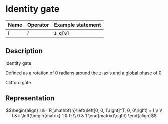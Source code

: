 # Identity gate

| Name | Operator | Example statement |
|------|----------|-------------------|
| I    | $I$      | **`I q[0]`**      |

## Description

Identity gate

Defined as a rotation of $0$ radians around the _z_-axis and a global phase of $0$.

Clifford gate

## Representation

$$\begin{align}
I &= R_\mathbf{n}\left(\left[0, 0, 1\right]^T, 0, 0\right) = I \\
\\
I &= \left(\begin{matrix}
1 & 0 \\
0 & 1 
\end{matrix}\right)
\end{align}$$
